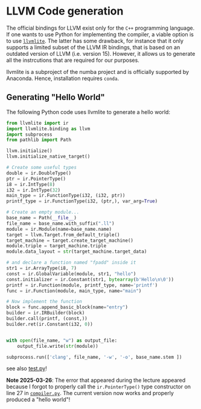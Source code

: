 # LLVM Code generation


The official bindings for LLVM exist only for the `C++` programming language.
If one wants to use Python for implementing the compiler, a viable option 
is to use [`llvmlite`](https://llvmlite.pydata.org/en/latest/index.html).
The latter has some drawback, for instance that it only supports a limited subset of the LLVM IR bindings,
that is based on an outdated version of LLVM (i.e. version 15).
However, it allows us to generate all the instrcutions that are required for our purposes.

llvmlite is a subproject of the numba project and is officially supported by Anaconda.
Hence, installation requires `conda`.


## Generating "Hello World"

The following Python code uses llvmlite to generate a hello world:

```Python
from llvmlite import ir
import llvmlite.binding as llvm
import subprocess
from pathlib import Path

llvm.initialize()
llvm.initialize_native_target()

# Create some useful types
double = ir.DoubleType()
ptr = ir.PointerType()
i8 = ir.IntType(8)
i32 = ir.IntType(32)
main_type = ir.FunctionType(i32, (i32, ptr))
printf_type = ir.FunctionType(i32, (ptr,), var_arg=True)

# Create an empty module...
base_name = Path(__file__)
file_name = base_name.with_suffix(".ll")
module = ir.Module(name=base_name.name)
target = llvm.Target.from_default_triple()
target_machine = target.create_target_machine()
module.triple = target_machine.triple
module.data_layout = str(target_machine.target_data)

# and declare a function named "fpadd" inside it
str1 = ir.ArrayType(i8, 7)
const = ir.GlobalVariable(module, str1, "hello")
const.initializer = ir.Constant(str1, bytearray(b'Hello\n\0'))
printf = ir.Function(module, printf_type, name='printf')
func = ir.Function(module, main_type, name="main")

# Now implement the function
block = func.append_basic_block(name="entry")
builder = ir.IRBuilder(block)
builder.call(printf, (const,))
builder.ret(ir.Constant(i32, 0))


with open(file_name, "w") as output_file:
    output_file.write(str(module))

subprocess.run(['clang', file_name, '-w', '-o', base_name.stem ])
```

see also [test.py](../edbs/edbs/test.py)!

**Note 2025-03-26**: The error that appeared during the lecture appeared because I forgot to properly call
the `ir.PointerType()` type constructor on line 27 in [`compiler.py`](../edbs/edbs/compiler.py). 
The current version now works and properly produced a "hello world"!
